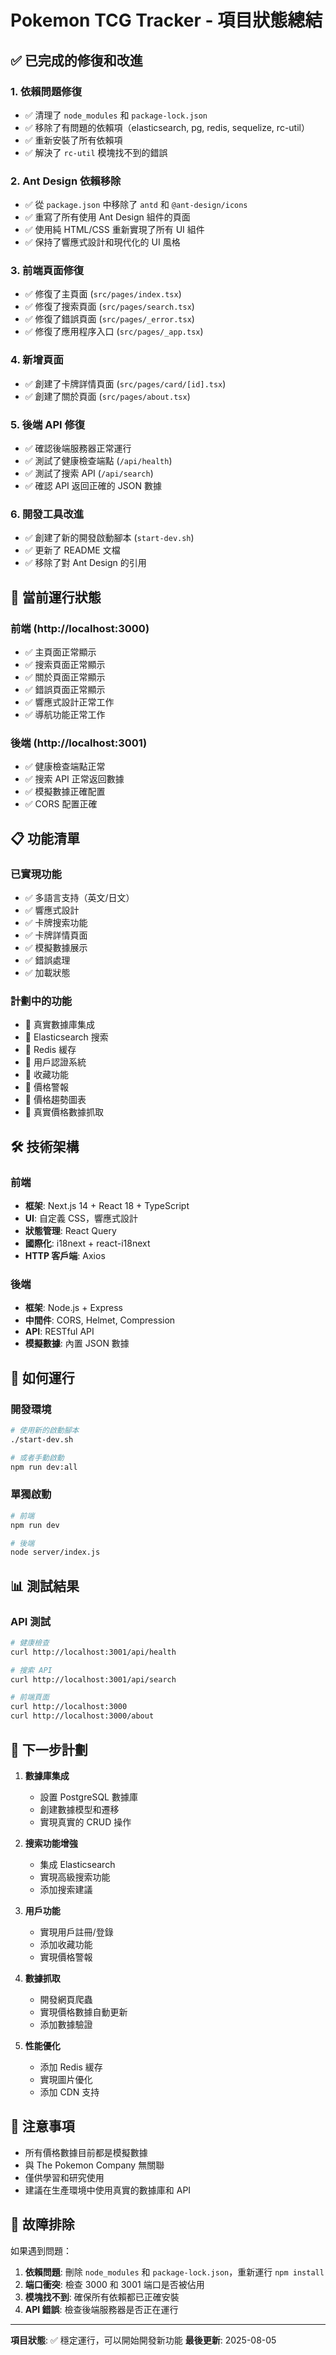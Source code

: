 # Pokemon TCG Tracker - 項目狀態總結

## ✅ 已完成的修復和改進

### 1. 依賴問題修復
- ✅ 清理了 `node_modules` 和 `package-lock.json`
- ✅ 移除了有問題的依賴項（elasticsearch, pg, redis, sequelize, rc-util）
- ✅ 重新安裝了所有依賴項
- ✅ 解決了 `rc-util` 模塊找不到的錯誤

### 2. Ant Design 依賴移除
- ✅ 從 `package.json` 中移除了 `antd` 和 `@ant-design/icons`
- ✅ 重寫了所有使用 Ant Design 組件的頁面
- ✅ 使用純 HTML/CSS 重新實現了所有 UI 組件
- ✅ 保持了響應式設計和現代化的 UI 風格

### 3. 前端頁面修復
- ✅ 修復了主頁面 (`src/pages/index.tsx`)
- ✅ 修復了搜索頁面 (`src/pages/search.tsx`)
- ✅ 修復了錯誤頁面 (`src/pages/_error.tsx`)
- ✅ 修復了應用程序入口 (`src/pages/_app.tsx`)

### 4. 新增頁面
- ✅ 創建了卡牌詳情頁面 (`src/pages/card/[id].tsx`)
- ✅ 創建了關於頁面 (`src/pages/about.tsx`)

### 5. 後端 API 修復
- ✅ 確認後端服務器正常運行
- ✅ 測試了健康檢查端點 (`/api/health`)
- ✅ 測試了搜索 API (`/api/search`)
- ✅ 確認 API 返回正確的 JSON 數據

### 6. 開發工具改進
- ✅ 創建了新的開發啟動腳本 (`start-dev.sh`)
- ✅ 更新了 README 文檔
- ✅ 移除了對 Ant Design 的引用

## 🚀 當前運行狀態

### 前端 (http://localhost:3000)
- ✅ 主頁面正常顯示
- ✅ 搜索頁面正常顯示
- ✅ 關於頁面正常顯示
- ✅ 錯誤頁面正常顯示
- ✅ 響應式設計正常工作
- ✅ 導航功能正常工作

### 後端 (http://localhost:3001)
- ✅ 健康檢查端點正常
- ✅ 搜索 API 正常返回數據
- ✅ 模擬數據正確配置
- ✅ CORS 配置正確

## 📋 功能清單

### 已實現功能
- ✅ 多語言支持（英文/日文）
- ✅ 響應式設計
- ✅ 卡牌搜索功能
- ✅ 卡牌詳情頁面
- ✅ 模擬數據展示
- ✅ 錯誤處理
- ✅ 加載狀態

### 計劃中的功能
- 🔄 真實數據庫集成
- 🔄 Elasticsearch 搜索
- 🔄 Redis 緩存
- 🔄 用戶認證系統
- 🔄 收藏功能
- 🔄 價格警報
- 🔄 價格趨勢圖表
- 🔄 真實價格數據抓取

## 🛠️ 技術架構

### 前端
- **框架**: Next.js 14 + React 18 + TypeScript
- **UI**: 自定義 CSS，響應式設計
- **狀態管理**: React Query
- **國際化**: i18next + react-i18next
- **HTTP 客戶端**: Axios

### 後端
- **框架**: Node.js + Express
- **中間件**: CORS, Helmet, Compression
- **API**: RESTful API
- **模擬數據**: 內置 JSON 數據

## 🚀 如何運行

### 開發環境
```bash
# 使用新的啟動腳本
./start-dev.sh

# 或者手動啟動
npm run dev:all
```

### 單獨啟動
```bash
# 前端
npm run dev

# 後端
node server/index.js
```

## 📊 測試結果

### API 測試
```bash
# 健康檢查
curl http://localhost:3001/api/health

# 搜索 API
curl http://localhost:3001/api/search

# 前端頁面
curl http://localhost:3000
curl http://localhost:3000/about
```

## 🎯 下一步計劃

1. **數據庫集成**
   - 設置 PostgreSQL 數據庫
   - 創建數據模型和遷移
   - 實現真實的 CRUD 操作

2. **搜索功能增強**
   - 集成 Elasticsearch
   - 實現高級搜索功能
   - 添加搜索建議

3. **用戶功能**
   - 實現用戶註冊/登錄
   - 添加收藏功能
   - 實現價格警報

4. **數據抓取**
   - 開發網頁爬蟲
   - 實現價格數據自動更新
   - 添加數據驗證

5. **性能優化**
   - 添加 Redis 緩存
   - 實現圖片優化
   - 添加 CDN 支持

## 📝 注意事項

- 所有價格數據目前都是模擬數據
- 與 The Pokemon Company 無關聯
- 僅供學習和研究使用
- 建議在生產環境中使用真實的數據庫和 API

## 🔧 故障排除

如果遇到問題：

1. **依賴問題**: 刪除 `node_modules` 和 `package-lock.json`，重新運行 `npm install`
2. **端口衝突**: 檢查 3000 和 3001 端口是否被佔用
3. **模塊找不到**: 確保所有依賴都已正確安裝
4. **API 錯誤**: 檢查後端服務器是否正在運行

---

**項目狀態**: ✅ 穩定運行，可以開始開發新功能
**最後更新**: 2025-08-05 